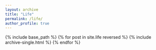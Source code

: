 ```yaml
---
layout: archive
title: "Life"
permalink: /life/
author_profile: true
---
```


{% include base_path %}
{% for post in site.life reversed %}
  {% include archive-single.html %}
{% endfor %}
